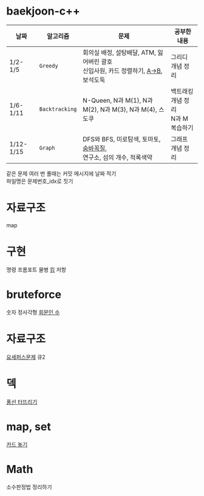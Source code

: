# baekjoon-c++
날짜    | 알고리즘 | 문제 | 공부한 내용 | 
----------------- | ------------- | ------------| -------------| 
1/2-1/5  |`Greedy` | 회의실 배정, 설탕배달, ATM, 잃어버린 괄호 </br> 신입사원, 카드 정렬하기, [A->B](https://codingwiths.tistory.com/198), 보석도둑 | 그리디 개념 정리 | 
1/6-1/11  |`Backtracking` | N-Queen, N과 M(1), N과 M(2), N과 M(3), N과 M(4), 스도쿠  | 백트래킹 개념 정리</br>N과 M 복습하기 |  
1/12-1/15  |`Graph` | DFS와 BFS, 미로탐색, 토마토, [숨바꼭질](https://codingwiths.tistory.com/207), </br>연구소, 섬의 개수, 적록색약  | 그래프 개념 정리 |  

같은 문제 여러 번 풀때는 커밋 메시지에 날짜 적기  
파일명은 문제번호_idx로 짓기


# 자료구조
map

# 구현
명령 프롬포트
물병
[킹](https://codingwiths.tistory.com/170) 저항

# bruteforce
숫자 정사각형 [회문인 수](https://codingwiths.tistory.com/176)

# 자료구조
[요세퍼스문제](https://codingwiths.tistory.com/161) 큐2

# 덱
[풍선 터뜨리기](https://codingwiths.tistory.com/183)

# map, set
[카드 놓기](https://codingwiths.tistory.com/185)

# Math
소수판정법 정리하기
